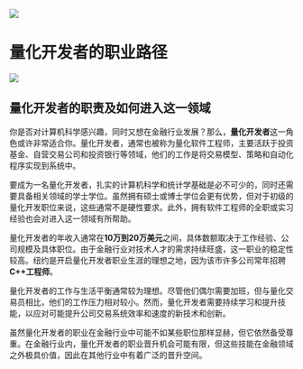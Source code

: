 ![](https://fastly.jsdelivr.net/gh/bucketio/img11@main/2024/10/21/1729466068183-23134fce-3131-4262-b18c-f378d71af4f6.gif)

# 量化开发者的职业路径
![](https://fastly.jsdelivr.net/gh/bucketio/img9@main/2024/10/20/1729465031968-b3c8959e-1d37-4b8a-91b1-b0b0dfe25143.png)

## 量化开发者的职责及如何进入这一领域

你是否对计算机科学感兴趣，同时又想在金融行业发展？那么，**量化开发者**这一角色或许非常适合你。量化开发者，通常也被称为量化软件工程师，主要活跃于投资基金、自营交易公司和投资银行等领域，他们的工作是将交易模型、策略和自动化程序实现到系统中。

要成为一名量化开发者，扎实的计算机科学和统计学基础是必不可少的，同时还需要具备相关领域的学士学位。虽然拥有硕士或博士学位会更有优势，但对于初级的量化开发职位来说，这些通常不是硬性要求。此外，拥有软件工程师的全职或实习经验也会对进入这一领域有所帮助。

量化开发者的年收入通常在**10万到20万美元**之间，具体数额取决于工作经验、公司规模及具体职位。由于金融行业对技术人才的需求持续旺盛，这一职业的稳定性较高。纽约是开启量化开发者职业生涯的理想之地，因为该市许多公司常年招聘**C++工程师**。

量化开发者的工作与生活平衡通常较为理想。尽管他们偶尔需要加班，但与量化交易员相比，他们的工作压力相对较小。然而，量化开发者需要持续学习和提升技能，以应对可能提升公司交易系统效率和速度的新技术和创新。

虽然量化开发者的职业在金融行业中可能不如某些职位那样显赫，但它依然备受尊重。在金融行业内，量化开发者的职业晋升机会可能有限，但这些技能在金融领域之外极具价值，因此在其他行业中有着广泛的晋升空间。 
